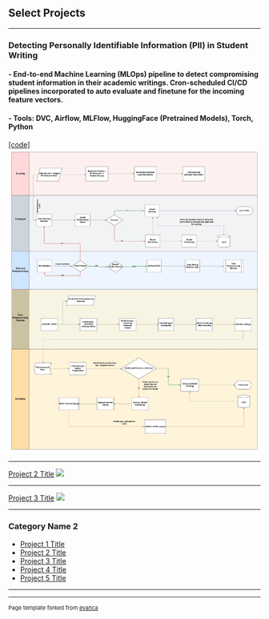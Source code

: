 ## Select Projects

---
### Detecting Personally Identifiable Information (PII) in Student Writing
#### - End-to-end Machine Learning (MLOps) pipeline to detect compromising student information in their academic writings. Cron-scheduled CI/CD pipelines incorporated to auto evaluate and finetune for the incoming feature vectors. <br>
#### - Tools: DVC, Airflow, MLFlow, HuggingFace (Pretrained Models), Torch, Python
[[code]](https://github.com/rayapudisaiakhil/PII-Data)
<img src="images/ML Model Pipeline.jpeg?raw=true"/>

---
[Project 2 Title](/pdf/sample_presentation.pdf)
<img src="images/dummy_thumbnail.jpg?raw=true"/>

---
[Project 3 Title](http://example.com/)
<img src="images/dummy_thumbnail.jpg?raw=true"/>

---

### Category Name 2

- [Project 1 Title](http://example.com/)
- [Project 2 Title](http://example.com/)
- [Project 3 Title](http://example.com/)
- [Project 4 Title](http://example.com/)
- [Project 5 Title](http://example.com/)

---




---
<p style="font-size:11px">Page template forked from <a href="https://github.com/evanca/quick-portfolio">evanca</a></p>
<!-- Remove above link if you don't want to attibute -->
